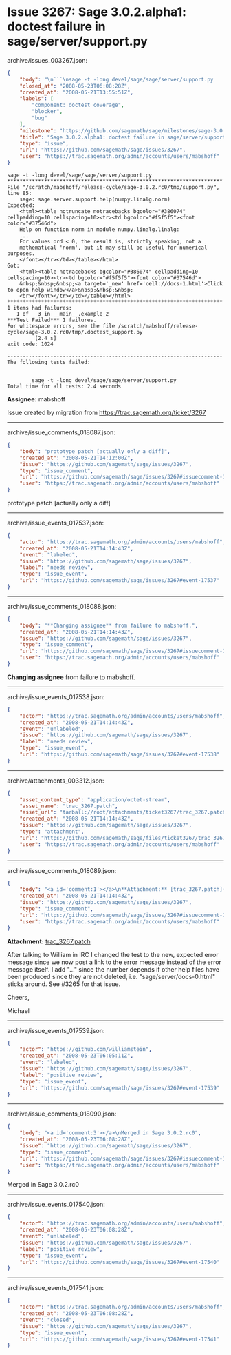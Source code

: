 # Issue 3267: Sage 3.0.2.alpha1: doctest failure in sage/server/support.py

archive/issues_003267.json:
```json
{
    "body": "\n```\nsage -t -long devel/sage/sage/server/support.py             \n**********************************************************************\nFile \"/scratch/mabshoff/release-cycle/sage-3.0.2.rc0/tmp/support.py\", line 85:\n    sage: sage.server.support.help(numpy.linalg.norm)\nExpected:\n    <html><table notruncate notracebacks bgcolor=\"#386074\" cellpadding=10 cellspacing=10><tr><td bgcolor=\"#f5f5f5\"><font color=\"#37546d\">\n    Help on function norm in module numpy.linalg.linalg:\n    ...\n    For values ord < 0, the result is, strictly speaking, not a\n    mathematical 'norm', but it may still be useful for numerical purposes.\n    </font></tr></td></table></html>\nGot:\n    <html><table notracebacks bgcolor=\"#386074\" cellpadding=10 cellspacing=10><tr><td bgcolor=\"#f5f5f5\"><font color=\"#37546d\">\n    &nbsp;&nbsp;&nbsp;<a target='_new' href='cell://docs-1.html'>Click to open help window</a>&nbsp;&nbsp;&nbsp;\n    <br></font></tr></td></table></html>\n**********************************************************************\n1 items had failures:\n   1 of   3 in __main__.example_2\n***Test Failed*** 1 failures.\nFor whitespace errors, see the file /scratch/mabshoff/release-cycle/sage-3.0.2.rc0/tmp/.doctest_support.py\n         [2.4 s]\nexit code: 1024\n\n----------------------------------------------------------------------\nThe following tests failed:\n\n\n        sage -t -long devel/sage/sage/server/support.py\nTotal time for all tests: 2.4 seconds\n```\n\n**Assignee:** mabshoff\n\nIssue created by migration from https://trac.sagemath.org/ticket/3267\n\n",
    "closed_at": "2008-05-23T06:08:28Z",
    "created_at": "2008-05-21T13:55:51Z",
    "labels": [
        "component: doctest coverage",
        "blocker",
        "bug"
    ],
    "milestone": "https://github.com/sagemath/sage/milestones/sage-3.0.2",
    "title": "Sage 3.0.2.alpha1: doctest failure in sage/server/support.py",
    "type": "issue",
    "url": "https://github.com/sagemath/sage/issues/3267",
    "user": "https://trac.sagemath.org/admin/accounts/users/mabshoff"
}
```

```
sage -t -long devel/sage/sage/server/support.py             
**********************************************************************
File "/scratch/mabshoff/release-cycle/sage-3.0.2.rc0/tmp/support.py", line 85:
    sage: sage.server.support.help(numpy.linalg.norm)
Expected:
    <html><table notruncate notracebacks bgcolor="#386074" cellpadding=10 cellspacing=10><tr><td bgcolor="#f5f5f5"><font color="#37546d">
    Help on function norm in module numpy.linalg.linalg:
    ...
    For values ord < 0, the result is, strictly speaking, not a
    mathematical 'norm', but it may still be useful for numerical purposes.
    </font></tr></td></table></html>
Got:
    <html><table notracebacks bgcolor="#386074" cellpadding=10 cellspacing=10><tr><td bgcolor="#f5f5f5"><font color="#37546d">
    &nbsp;&nbsp;&nbsp;<a target='_new' href='cell://docs-1.html'>Click to open help window</a>&nbsp;&nbsp;&nbsp;
    <br></font></tr></td></table></html>
**********************************************************************
1 items had failures:
   1 of   3 in __main__.example_2
***Test Failed*** 1 failures.
For whitespace errors, see the file /scratch/mabshoff/release-cycle/sage-3.0.2.rc0/tmp/.doctest_support.py
         [2.4 s]
exit code: 1024

----------------------------------------------------------------------
The following tests failed:


        sage -t -long devel/sage/sage/server/support.py
Total time for all tests: 2.4 seconds
```

**Assignee:** mabshoff

Issue created by migration from https://trac.sagemath.org/ticket/3267





---

archive/issue_comments_018087.json:
```json
{
    "body": "prototype patch [actually only a diff]",
    "created_at": "2008-05-21T14:12:00Z",
    "issue": "https://github.com/sagemath/sage/issues/3267",
    "type": "issue_comment",
    "url": "https://github.com/sagemath/sage/issues/3267#issuecomment-18087",
    "user": "https://trac.sagemath.org/admin/accounts/users/mabshoff"
}
```

prototype patch [actually only a diff]



---

archive/issue_events_017537.json:
```json
{
    "actor": "https://trac.sagemath.org/admin/accounts/users/mabshoff",
    "created_at": "2008-05-21T14:14:43Z",
    "event": "labeled",
    "issue": "https://github.com/sagemath/sage/issues/3267",
    "label": "needs review",
    "type": "issue_event",
    "url": "https://github.com/sagemath/sage/issues/3267#event-17537"
}
```



---

archive/issue_comments_018088.json:
```json
{
    "body": "**Changing assignee** from failure to mabshoff.",
    "created_at": "2008-05-21T14:14:43Z",
    "issue": "https://github.com/sagemath/sage/issues/3267",
    "type": "issue_comment",
    "url": "https://github.com/sagemath/sage/issues/3267#issuecomment-18088",
    "user": "https://trac.sagemath.org/admin/accounts/users/mabshoff"
}
```

**Changing assignee** from failure to mabshoff.



---

archive/issue_events_017538.json:
```json
{
    "actor": "https://trac.sagemath.org/admin/accounts/users/mabshoff",
    "created_at": "2008-05-21T14:14:43Z",
    "event": "unlabeled",
    "issue": "https://github.com/sagemath/sage/issues/3267",
    "label": "needs review",
    "type": "issue_event",
    "url": "https://github.com/sagemath/sage/issues/3267#event-17538"
}
```



---

archive/attachments_003312.json:
```json
{
    "asset_content_type": "application/octet-stream",
    "asset_name": "trac_3267.patch",
    "asset_url": "tarball://root/attachments/ticket3267/trac_3267.patch",
    "created_at": "2008-05-21T14:14:43Z",
    "issue": "https://github.com/sagemath/sage/issues/3267",
    "type": "attachment",
    "url": "https://github.com/sagemath/sage/files/ticket3267/trac_3267.patch",
    "user": "https://trac.sagemath.org/admin/accounts/users/mabshoff"
}
```



---

archive/issue_comments_018089.json:
```json
{
    "body": "<a id='comment:1'></a>\n**Attachment:** [trac_3267.patch](https://github.com/sagemath/sage/files/ticket3267/trac_3267.patch)\n\nAfter talking to William in IRC I changed the test to the new, expected error message since we now post a link to the error message instead of the error message itself. I add \"...\" since the number depends if other help files have been produced since they are not deleted, i.e. \"sage/server/docs-0.html\" sticks around. See #3265 for that issue.\n\nCheers,\n\nMichael",
    "created_at": "2008-05-21T14:14:43Z",
    "issue": "https://github.com/sagemath/sage/issues/3267",
    "type": "issue_comment",
    "url": "https://github.com/sagemath/sage/issues/3267#issuecomment-18089",
    "user": "https://trac.sagemath.org/admin/accounts/users/mabshoff"
}
```

<a id='comment:1'></a>
**Attachment:** [trac_3267.patch](https://github.com/sagemath/sage/files/ticket3267/trac_3267.patch)

After talking to William in IRC I changed the test to the new, expected error message since we now post a link to the error message instead of the error message itself. I add "..." since the number depends if other help files have been produced since they are not deleted, i.e. "sage/server/docs-0.html" sticks around. See #3265 for that issue.

Cheers,

Michael



---

archive/issue_events_017539.json:
```json
{
    "actor": "https://github.com/williamstein",
    "created_at": "2008-05-23T06:05:11Z",
    "event": "labeled",
    "issue": "https://github.com/sagemath/sage/issues/3267",
    "label": "positive review",
    "type": "issue_event",
    "url": "https://github.com/sagemath/sage/issues/3267#event-17539"
}
```



---

archive/issue_comments_018090.json:
```json
{
    "body": "<a id='comment:3'></a>\nMerged in Sage 3.0.2.rc0",
    "created_at": "2008-05-23T06:08:28Z",
    "issue": "https://github.com/sagemath/sage/issues/3267",
    "type": "issue_comment",
    "url": "https://github.com/sagemath/sage/issues/3267#issuecomment-18090",
    "user": "https://trac.sagemath.org/admin/accounts/users/mabshoff"
}
```

<a id='comment:3'></a>
Merged in Sage 3.0.2.rc0



---

archive/issue_events_017540.json:
```json
{
    "actor": "https://trac.sagemath.org/admin/accounts/users/mabshoff",
    "created_at": "2008-05-23T06:08:28Z",
    "event": "unlabeled",
    "issue": "https://github.com/sagemath/sage/issues/3267",
    "label": "positive review",
    "type": "issue_event",
    "url": "https://github.com/sagemath/sage/issues/3267#event-17540"
}
```



---

archive/issue_events_017541.json:
```json
{
    "actor": "https://trac.sagemath.org/admin/accounts/users/mabshoff",
    "created_at": "2008-05-23T06:08:28Z",
    "event": "closed",
    "issue": "https://github.com/sagemath/sage/issues/3267",
    "type": "issue_event",
    "url": "https://github.com/sagemath/sage/issues/3267#event-17541"
}
```
